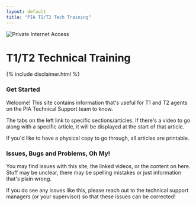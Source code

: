 ```yaml
---
layout: default
title: "PIA T1/T2 Tech Training"
---
```


<div class="hideprinted">
	<img class="pagelogo" src="{{ site.baseurl }}/img/pia-logo.svg" title="Private Internet Access"/>
	<h1 class="frontpage">T1/T2 Technical Training</h1>
</div>

<div class="disclaimer">
{% include disclaimer.html %}
</div>


### Get Started

Welcome! This site contains information that's useful for T1 and T2 agents on the PIA Technical Support team to know.

The tabs on the left link to specific sections/articles. If there's a video to go along with a specific article, it will be displayed at the start of that article.

If you'd like to have a physical copy to go through, all articles are printable.


### Issues, Bugs and Problems, Oh My!

You may find issues with this site, the linked videos, or the content on here. Stuff may be unclear, there may be spelling mistakes or just information that's plain wrong.

If you do see any issues like this, please reach out to the technical support managers (or your supervisor) so that these issues can be corrected!
